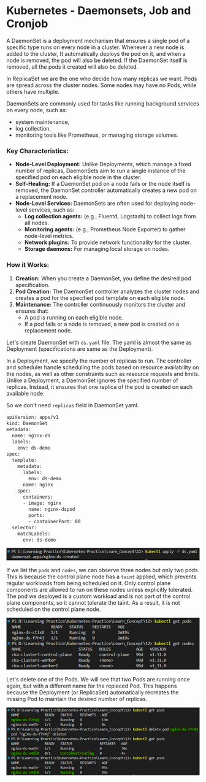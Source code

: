 # Kubernetes - Daemonsets, Job and Cronjob

A DaemonSet is a deployment mechanism that ensures a single pod of a specific type runs on every node in a cluster. Whenever a new node is added to the cluster, It automatically deploys the pod on it, and when a node is removed, the pod will also be deleted. If the DaemonSet itself is removed, all the pods it created will also be deleted.

In ReplicaSet we are the one who decide how many replicas we want. Pods are spread across the cluster nodes. Some nodes may have no Pods, while others have multiple. 

DaemonSets are commonly used for tasks like running background services on every node, such as: 
* system maintenance, 
* log collection, 
* monitoring tools like Prometheus, or managing storage volumes.

### Key Characteristics:

* **Node-Level Deployment:** Unlike Deployments, which manage a fixed number of replicas, DaemonSets aim to run a single instance of the specified pod on each eligible node in the cluster.
* **Self-Healing:** If a DaemonSet pod on a node fails or the node itself is removed, the DaemonSet controller automatically creates a new pod on a replacement node.
* **Node-Level Services:** DaemonSets are often used for deploying node-level services, such as:
    * **Log collection agents:** (e.g., Fluentd, Logstash) to collect logs from all nodes.
    * **Monitoring agents:** (e.g., Prometheus Node Exporter) to gather node-level metrics.
    * **Network plugins:** To provide network functionality for the cluster.
    * **Storage daemons:** For managing local storage on nodes.

### How it Works:

1. **Creation:** When you create a DaemonSet, you define the desired pod specification.
2. **Pod Creation:** The DaemonSet controller analyzes the cluster nodes and creates a pod for the specified pod template on each eligible node.
3. **Maintenance:** The controller continuously monitors the cluster and ensures that:
    * A pod is running on each eligible node.
    * If a pod fails or a node is removed, a new pod is created on a replacement node.

Let's create DaemonSet with ```ds.yaml``` file. The yaml is almost the same as Deployment (specifications are same as the Deployment). 

In a Deployment, we specify the number of replicas to run. The controller and scheduler handle scheduling the pods based on resource availability on the nodes, as well as other constraints such as resource requests and limits. Unlike a Deployment, a DaemonSet ignores the specified number of replicas. Instead, it ensures that one replica of the pod is created on each available node.

So we don't need ```replicas``` field in DaemonSet yaml. 

```
apiVersion: apps/v1 
kind: DaemonSet
metadata: 
  name: nginx-ds
  labels:
    env: ds-demo
spec: 
  template:
    metadata:
      labels: 
        env: ds-demo
      name: nginx
    spec:
      containers:
      - image: nginx
        name: nginx-dspod
        ports: 
        - containerPort: 80
  selector: 
    matchLabels: 
      env: ds-demo 
```

![apply yaml file](img/01.png)

If we list the ```pods``` and ```nodes```, we can observe three nodes but only two pods. This is because the control plane node has a ```taint``` applied, which prevents regular workloads from being scheduled on it. Only control plane components are allowed to run on these nodes unless explicitly tolerated. The pod we deployed is a custom workload and is not part of the control plane components, so it cannot tolerate the taint. As a result, it is not scheduled on the control plane node.

![list pods and nodes](img/02.png)

Let's delete one of the Pods. We will see that two Pods are running once again, but with a different name for the replaced Pod. This happens because the Deployment (or ReplicaSet) automatically recreates the missing Pod to maintain the desired number of replicas.

![list pods delete pods and check listing again](img/03.png)